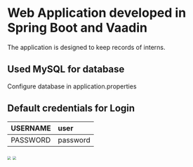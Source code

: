 # Web Application developed in Spring Boot and Vaadin

The application is designed to keep records of interns.

## Used MySQL for database

Configure database in application.properties

## Default credentials for Login

| USERNAME | user     |
| -------- | :------- |
| PASSWORD | password |

<img src="/Users/c.b.shivananda/Documents/GitHub/Intern_Management_System-Spring_Boot/Assets/Screenshot 2020-09-27 at 2.44.28 PM.png" style="zoom:50%;" />

<img src="/Users/c.b.shivananda/Documents/GitHub/Intern_Management_System-Spring_Boot/Assets/Screenshot 2020-09-27 at 2.44.21 PM.png" style="zoom:50%;" />